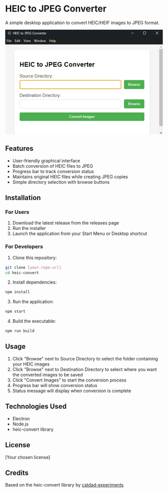 # HEIC to JPEG Converter

A simple desktop application to convert HEIC/HEIF images to JPEG format.

![HEIC to JPEG Converter Screenshot](https://raw.githubusercontent.com/mttble/heic-convert/main/assets/screenshot.png)

## Features

- User-friendly graphical interface
- Batch conversion of HEIC files to JPEG
- Progress bar to track conversion status
- Maintains original HEIC files while creating JPEG copies
- Simple directory selection with browse buttons

## Installation

### For Users
1. Download the latest release from the releases page
2. Run the installer
3. Launch the application from your Start Menu or Desktop shortcut

### For Developers
1. Clone this repository:
```bash
git clone [your-repo-url]
cd heic-convert
```

2. Install dependencies:
```bash
npm install
```

3. Run the application:
```bash
npm start
```

4. Build the executable:
```bash
npm run build
```

## Usage

1. Click "Browse" next to Source Directory to select the folder containing your HEIC images
2. Click "Browse" next to Destination Directory to select where you want the converted images to be saved
3. Click "Convert Images" to start the conversion process
4. Progress bar will show conversion status
5. Status message will display when conversion is complete

## Technologies Used

- Electron
- Node.js
- heic-convert library

## License

[Your chosen license]

## Credits

Based on the heic-convert library by [catdad-experiments](https://github.com/catdad-experiments/heic-convert)
